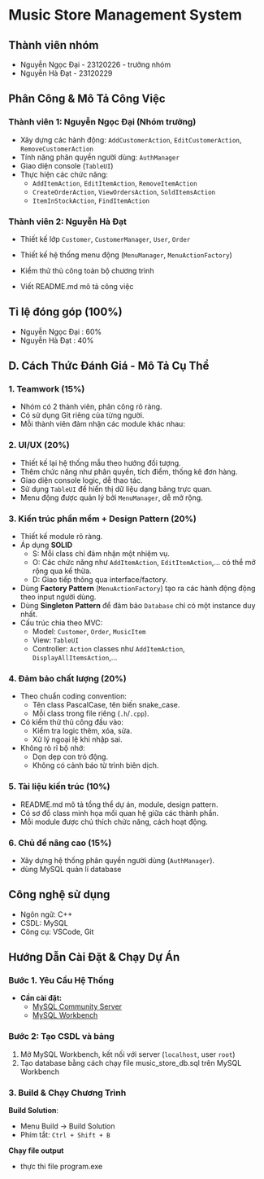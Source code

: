 # Music Store Management System

## Thành viên nhóm

- Nguyễn Ngọc Đại - 23120226 - trưởng nhóm
- Nguyễn Hà Đạt - 23120229

## Phân Công & Mô Tả Công Việc

### Thành viên 1: Nguyễn Ngọc Đại (Nhóm trưởng)

- Xây dựng các hành động: `AddCustomerAction`, `EditCustomerAction`, `RemoveCustomerAction`
- Tính năng phân quyền người dùng: `AuthManager`
- Giao diện console (`TableUI`)
- Thực hiện các chức năng:
  - `AddItemAction`, `EditItemAction`, `RemoveItemAction`
  - `CreateOrderAction`, `ViewOrdersAction`, `SoldItemsAction`
  - `ItemInStockAction`, `FindItemAction`

### Thành viên 2: Nguyễn Hà Đạt

- Thiết kế lớp `Customer`, `CustomerManager`, `User`, `Order`

- Thiết kế hệ thống menu động (`MenuManager`, `MenuActionFactory`)
- Kiểm thử thủ công toàn bộ chương trình

- Viết README.md mô tả công việc

## Tỉ lệ đóng góp (100%)

- Nguyễn Ngọc Đại : 60%
- Nguyễn Hà Đạt : 40%

## D. Cách Thức Đánh Giá - Mô Tả Cụ Thể

### 1. **Teamwork (15%)**

- Nhóm có 2 thành viên, phân công rõ ràng.
- Có sử dụng Git riêng của từng người.
- Mỗi thành viên đảm nhận các module khác nhau:

### 2. **UI/UX (20%)**

- Thiết kế lại hệ thống mẫu theo hướng đối tượng.
- Thêm chức năng như phân quyền, tích điểm, thống kê đơn hàng.
- Giao diện console logic, dễ thao tác.
- Sử dụng `TableUI` để hiển thị dữ liệu dạng bảng trực quan.
- Menu động được quản lý bởi `MenuManager`, dễ mở rộng.

### 3. **Kiến trúc phần mềm + Design Pattern (20%)**

- Thiết kế module rõ ràng.
- Áp dụng **SOLID**
  - S: Mỗi class chỉ đảm nhận một nhiệm vụ.
  - O: Các chức năng như `AddItemAction`, `EditItemAction`,... có thể mở rộng qua kế thừa.
  - D: Giao tiếp thông qua interface/factory.
- Dùng **Factory Pattern** (`MenuActionFactory`) tạo ra các hành động động theo input người dùng.
- Dùng **Singleton Pattern** để đảm bảo `Database` chỉ có một instance duy nhất.
- Cấu trúc chia theo MVC:
  - Model: `Customer`, `Order`, `MusicItem`
  - View: `TableUI`
  - Controller: `Action` classes như `AddItemAction`, `DisplayAllItemsAction`,...

### 4. **Đảm bảo chất lượng (20%)**

- Theo chuẩn coding convention:
  - Tên class PascalCase, tên biến snake_case.
  - Mỗi class trong file riêng (`.h`/`.cpp`).
- Có kiểm thử thủ công đầu vào:
  - Kiểm tra logic thêm, xóa, sửa.
  - Xử lý ngoại lệ khi nhập sai.
- Không rò rỉ bộ nhớ:
  - Dọn dẹp con trỏ động.
  - Không có cảnh báo từ trình biên dịch.

### 5. **Tài liệu kiến trúc (10%)**

- README.md mô tả tổng thể dự án, module, design pattern.
- Có sơ đồ class minh họa mối quan hệ giữa các thành phần.
- Mỗi module được chú thích chức năng, cách hoạt động.

### 6. **Chủ đề nâng cao (15%)**

- Xây dựng hệ thống phân quyền người dùng (`AuthManager`).
- dùng MySQL quản lí database

## Công nghệ sử dụng

- Ngôn ngữ: C++
- CSDL: MySQL
- Công cụ: VSCode, Git

## Hướng Dẫn Cài Đặt & Chạy Dự Án

### Bước 1. Yêu Cầu Hệ Thống

- **Cần cài đặt:**
  - [MySQL Community Server](https://dev.mysql.com/downloads/mysql/)
  - [MySQL Workbench](https://dev.mysql.com/downloads/workbench/)

### Bước 2: Tạo CSDL và bảng

1. Mở MySQL Workbench, kết nối với server (`localhost`, user `root`)
2. Tạo database bằng cách chạy file music_store_db.sql trên MySQL Workbench

### 3. Build & Chạy Chương Trình

**Build Solution**:

- Menu Build → Build Solution
- Phím tắt: `Ctrl + Shift + B`

**Chạy file output**

- thực thi file program.exe
